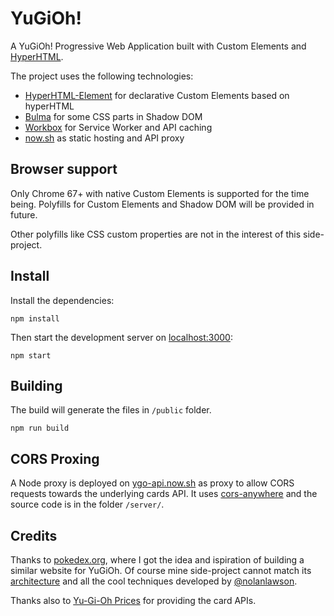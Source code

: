 # YuGiOh!

A YuGiOh! Progressive Web Application built with Custom Elements and [HyperHTML](https://github.com/WebReflection/hyperHTML).

The project uses the following technologies:

- [HyperHTML-Element](https://github.com/WebReflection/hyperHTML-Element) for declarative Custom Elements based on hyperHTML
- [Bulma](https://bulma.io/) for some CSS parts in Shadow DOM
- [Workbox](https://developers.google.com/web/tools/workbox/) for Service Worker and API caching
- [now.sh](https://zeit.co/now) as static hosting and API proxy

## Browser support

Only Chrome 67+ with native Custom Elements is supported for the time being. Polyfills for Custom Elements and Shadow DOM will be provided in future.

Other polyfills like CSS custom properties are not in the interest of this side-project.

## Install

Install the dependencies:

```
npm install
```

Then start the development server on [localhost:3000](http://localhost:3000/):

```
npm start
```

## Building

The build will generate the files in `/public` folder.

```
npm run build
```

## CORS Proxing

A Node proxy is deployed on [ygo-api.now.sh](https://ygo-api.now.sh/) as proxy to allow CORS requests towards the underlying cards API. It uses [cors-anywhere](https://github.com/Rob--W/cors-anywhere/) and the source code is in the folder `/server/`.

## Credits

Thanks to [pokedex.org](https://www.pokedex.org/), where I got the idea and ispiration of building a similar website for YuGiOh. Of course mine side-project cannot match its [architecture](http://www.pocketjavascript.com/blog/2015/11/23/introducing-pokedex-org) and all the cool techniques developed by [@nolanlawson](https://github.com/nolanlawson).

Thanks also to [Yu-Gi-Oh Prices](http://yugiohprices.com/) for providing the card APIs.
